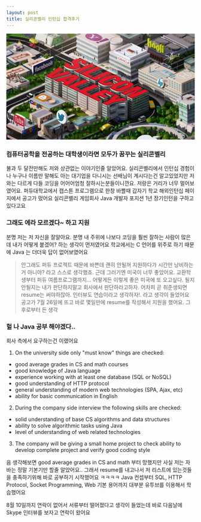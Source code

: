 ```yaml
---
layout: post
title: 실리콘벨리 인턴십 합격후기
---
```


![siliconValley](siliconValley.png)
### 컴퓨터공학을 전공하는 대학생이라면 모두가 꿈꾸는 실리콘벨리
불과 두 달전만해도 저와 상관없는 이야기인줄 알았어요. 
실리콘벨리에서 인턴십 경험이나 누구나 이름만 말해도 아는 대기업을 다니시는 선배님이 계시다는건 알고있었지만
저와는 다르게 다들 코딩을 어어어엄청 잘하시는분들이니깐요. 저랑은 거리가 너무 멀어보였어요. 
퍼듀대학교에서 캡스톤 프로그램으로 한창 바쁠때 갑자기 학교 해외인턴십 페이지에서 공고가 떴어요 
실리콘밸리 게임회사 Java 개발자 포지션 1년 장기인턴을 구하고 있다고요
### 그래도 에라 모르겠다~ 하고 지원
분명 저는 저 자신을 잘알아요. 분명 내 주위에 나보다 코딩을 훨씬 잘하는 사람이 많은데 내가 어떻게 붙겠어? 하는 생각이 먼저였어요
학교에서는 C 언어를 위주로 하기 때문에 Java 는 더더욱 답이 없어보였어요 
> 안그래도 퍼듀 프로젝트 때문에 바쁜데 괜히 안될꺼 지원하다가 시간만 낭비하는거 아니야? 
라고 스스로 생각했죠.
근데 그러기엔 미국이 너무 좋았어요. 교환학생부터 퍼듀 여름프로그램까지...
> 어떻게든 이렇게 좋은 미국에 또 오고싶다.
> 될지 안될지는 내가 판단하지말고 회사에서 판단하라고하자. 
> 어차피 곧 취준생되면 resume는 써야하잖아. 인터뷰도 연습이라고 생각하자!. 
라고 생각이 들었어요
공고가 7월  26일에 뜨고 바로 몇일만에 resume를 작성해서 지원을 했어요. 그후로부터 든 생각
### 헐 나 Java 공부 해야겠다..
회사 측에서 요구하는건 이랬어요 
1. On the university side only "must know" things are checked: 
* good average grades in CS and math courses
* good knowledge of Java language 
* experience working with at least one database (SQL or NoSQL)
* good understanding of HTTP protocol 
* general understanding of modern web technologies (SPA, Ajax, etc)
* ability for basic communication in English

2. During the company side interview the following skills are checked: 
* solid understanding of base CS algorithms and data structures
* ability to solve algorithmic tasks using Java
* level of understanding of web related technologies
3. The company will be giving a small home project to check ability to develop complete project and verify good coding style

음 생각해보면 good average grades in CS and math 부터 망했지만 
사실 저는 자바는 정말 기본기만 할줄 알았어요.. 그래서 resume를 내고나서 저 리스트에 있는것들을 충족하기위해 바로 공부하기 시작했어요 ㅋㅋㅋㅋ
Java 컨셉부터 SQL, HTTP Protocol, Socket Programming, Web 기본 용어까지 대부분 유투브를 이용해서 학습했어요 

8월 10일까지 연락이 없어서 서류부터 떨어졌다고 생각이 들었는데 바로 다음날에 Skype 인터뷰를 보자고 연락이 왔어요
